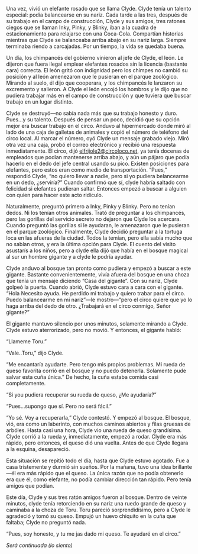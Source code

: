Una vez, vivió un elefante rosado que se llama Clyde. Clyde tenía un talento especial: podía balancearse en su nariz. Cada tarde a las tres, después de su trabajo en el campo de construcción, Clyde y sus amigos, tres ratones ciegos que se llaman Inky, Pinky, y Blinky, iban a la cuadra de estacionamiento para relajarse con una Coca-Cola. Compartían historias mientras que Clyde se balanceaba arriba abajo en su nariz larga. Siempre terminaba riendo a carcajadas. Por un tiempo, la vida se quedaba buena. 

Un día, los chimpancés del gobierno vinieron al jefe de Clyde, el león. Le dijeron que fuera ilegal emplear elefantes rosados sin la licencia (bastante cara) correcta. El león gritó con indignidad pero los chimpes no cambió su posición y al león amenezaron que le pusieran en el parque zoológico. Mirando al suelo, él dijo que cooperara, y los chimpancés le lanzaron su excremento y salieron.  A Clyde el león encojó los hombros y le dijo que no pudiera trabajar más en el campo de construcción y que tuviera que buscar trabajo en un lugar distinto. 

Clyde se destruyó—no sabía nada más que su trabajo honesto y duro. Pues…y su talento. Después de pensar un poco, decidió que su opción mejor era buscar trabajo en el circo. Anduvo al hipermercado donde miró al lado de una caja de galletas de animales y copió el número de teléfono del circo local. Al marcar el número, oyó Clyde un mensaje grabado viejo. Miró otra vez una caja, probó el correo electrónico y recibió una respuesta inmediatamente. El circo, dijó elfrijole2@circoloco.net, ya tenía docenas de empleados que podían mantenerse arriba abajo, y aún un pájaro que podía hacerlo en el dedo del jefe central usando su pico. Existen posiciones para elefantes, pero estos eran como medio de transportación. “Pues,” respondió Clyde, “no quiero llevar a nadie, pero si yo pudiera belancearme en un dedo, ¿serviría?” Cuando confirmó que sí, clyde habría saltado con felicidad si elefantes pudieran saltar. Entonces empezó a buscar a alguien con quien para hacer este acto ridículo. 

Naturalmente, preguntó primero a Inky, Pinky y Blinky. Pero no tenían dedos. Ni los tenían otros animales. Trató de preguntar a los chimpancés, pero las gorillas del servicio secreto no dejaron que Clyde los acercara. Cuando preguntó las gorillas si le ayudaran, le amenazaron que le pusieran en el parque zoológico. Finalmente, Clyde decidió preguntar a la tortuga loca en las afueras de la ciudad. Todos la temían, pero ella sabía mucho que no sabían otros, y era la última opción para Clyde. El cuento del visito asustarís a los niños, pero a clyde ella dijó que había en el bosque magical al sur un hombre gigante y a clyde le podría ayudar. 

Clyde anduvo al bosque tan pronto como pudiera y empezó a buscar a este gigante. Bastante convenientemente, vivía afuera del bosque en una choza que tenía un mensaje diciendo “Casa del gigante”. Con su nariz, Clyde golpeó la puerta. Cuando abrió, Clyde estuvo cara a cara con el gigante. “Hola Necesito ayuda. He perdido mi trabajo y quiero trabar para el circo. Puedo balancearme en mi nariz”—le mostro—“pero el circo quiere que yo lo haga arriba del dedo de otro. ¿Trabajará en el circo conmigo, Señor gigante?”

El gigante mantuvo silencio por unos minutos, solamente mirando a Clyde. Clyde estuvo aterrorizado, pero no movió. Y entonces, el gigante habló:

“Llameme Toru.”

“Vale..Toru,” dijo Clyde.

“Me encantaría ayudarte. Pero tengo mis propios problemas. Mi rueda de queso favorita  corrió en el bosque y no puedo detenerla. Solamente pude salvar esta cuña única.” De hecho, la cuña estaba comida casi completamente. 

“Si you pudiera recuperar su rueda de queso, ¿Me ayudaría?”

“Pues…supongo que sí. Pero no será fácil.”

“Yo sé. Voy a recuperarla,” Clyde contestó. Y empezó al bosque. El bosque, vió, era como un laberinto, con muchos caminos abiertos y filas gruesas de arbóles. Hasta casi una hora, Clyde vio una rueda de queso grandísima. Clyde corrió a la rueda y, inmediatamente, empezó a rodar. Clyde era más rápido, pero entonces, el queso dió una vuelta. Antes de que Clyde llegara a la esquina, desapareció. 

Esta situación se repitió todo el día, hasta que Clyde estuvo agotado. Fue a casa tristemente y durmió sin sueños. Por la mañana, tuvo una idea brillante—él era más rápido que el queso. La única razón que no podía obtenerlo era que él, como elefante, no podía cambiar dirección tan rápido. Pero tenía amigos que podían. 

Este día, Clyde y sus tres ratón amigos fueron al bosque. Dentro de veinte minutos, clyde tenía retorciendo en su nariz una ruedo grande de queso y caminaba a la choza de Toru. Toru pareció sorprendidísimo, pero a Clyde le agradeció y tomó su queso. Empujó un huevo chiquito en la cuña que faltaba; Clyde no preguntó nada. 

“Pues, soy honesto, y tu me jas dado mi queso. Te ayudaré en el circo.”

*Será continuada (lo siento)*
